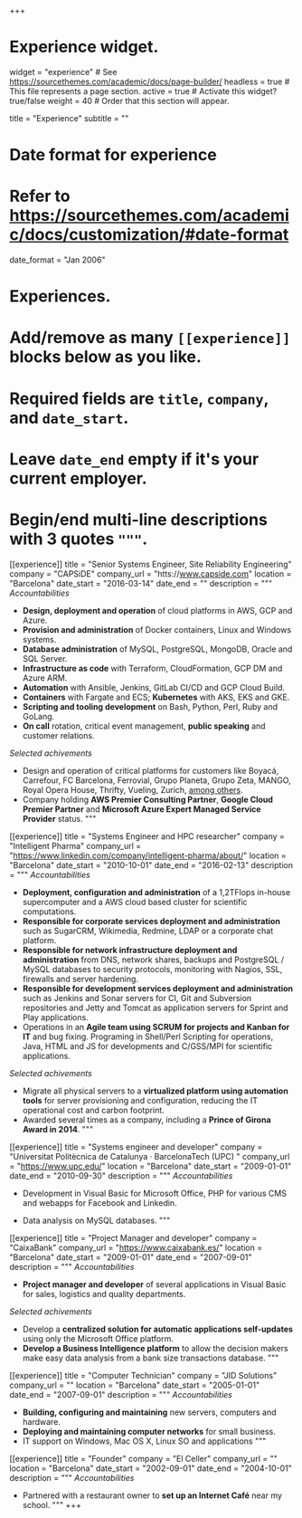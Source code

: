 +++
# Experience widget.
widget = "experience"  # See https://sourcethemes.com/academic/docs/page-builder/
headless = true  # This file represents a page section.
active = true  # Activate this widget? true/false
weight = 40  # Order that this section will appear.

title = "Experience"
subtitle = ""

# Date format for experience
#   Refer to https://sourcethemes.com/academic/docs/customization/#date-format
date_format = "Jan 2006"

# Experiences.
#   Add/remove as many `[[experience]]` blocks below as you like.
#   Required fields are `title`, `company`, and `date_start`.
#   Leave `date_end` empty if it's your current employer.
#   Begin/end multi-line descriptions with 3 quotes `"""`.
[[experience]]
  title = "Senior Systems Engineer, Site Reliability Engineering"
  company = "CAPSiDE"
  company_url = "htts://www.capside.com"
  location = "Barcelona"
  date_start = "2016-03-14"
  date_end = ""
  description = """
  *Accountabilities*
  
  * **Design, deployment and operation** of cloud platforms in AWS, GCP and Azure.
  * **Provision and administration** of Docker containers, Linux and Windows systems.
  * **Database administration** of MySQL, PostgreSQL, MongoDB, Oracle and SQL Server.
  * **Infrastructure as code** with Terraform, CloudFormation, GCP DM and Azure ARM.
  * **Automation** with Ansible, Jenkins, GitLab CI/CD and GCP Cloud Build.
  * **Containers** with Fargate and ECS; **Kubernetes** with AKS, EKS and GKE.
  * **Scripting and tooling development** on Bash, Python, Perl, Ruby and GoLang.
  * **On call** rotation, critical event management, **public speaking** and customer relations.

  *Selected achivements*

  * Design and operation of critical platforms for customers like  Boyacá, Carrefour, FC Barcelona, Ferrovial, Grupo Planeta, Grupo Zeta, MANGO, Royal Opera House, Thrifty, Vueling, Zurich, [among others](https://www.capside.com/about/clients/).
  * Company holding **AWS Premier Consulting Partner**, **Google Cloud Premier Partner** and **Microsoft Azure Expert Managed Service Provider** status.
  """

[[experience]]
  title = "Systems Engineer and HPC researcher"
  company = "Intelligent Pharma"
  company_url = "https://www.linkedin.com/company/intelligent-pharma/about/"
  location = "Barcelona"
  date_start = "2010-10-01"
  date_end = "2016-02-13"
  description = """
  *Accountabilities*
  
  * **Deployment, configuration and administration** of a 1,2TFlops in-house supercomputer and a AWS cloud based cluster for scientific computations.
  * **Responsible for corporate services deployment and administration** such as SugarCRM, Wikimedia, Redmine, LDAP or a corporate chat platform.
  * **Responsible for network infrastructure deployment and administration** from DNS, network shares, backups and PostgreSQL / MySQL databases to security protocols, monitoring with Nagios, SSL, firewalls and server hardening.
  * **Responsible for development services deployment and administration** such as Jenkins and Sonar servers for CI, Git and Subversion repositories and Jetty and Tomcat as application servers for Sprint and Play applications.
  * Operations in an **Agile team using SCRUM for projects and Kanban for IT** and bug fixing. Programing in Shell/Perl Scripting for operations, Java, HTML and JS for developments and C/GSS/MPI for scientific applications.

  *Selected achivements*

  * Migrate all physical servers to a **virtualized platform using automation tools** for server provisioning and configuration, reducing the IT operational cost and carbon footprint.
  * Awarded several times as a company, including a **Prince of Girona Award in 2014**.
  """

[[experience]]
  title = "Systems engineer and developer"
  company = "Universitat Politècnica de Catalunya · BarcelonaTech (UPC) "
  company_url = "https://www.upc.edu/"
  location = "Barcelona"
  date_start = "2009-01-01"
  date_end = "2010-09-30"
  description = """
  *Accountabilities*
  
  * Development in Visual Basic for Microsoft Office, PHP for various CMS and webapps for Facebook and Linkedin.

  * Data analysis on MySQL databases.
  """

[[experience]]
  title = "Project Manager and developer"
  company = "CaixaBank"
  company_url = "https://www.caixabank.es/"
  location = "Barcelona"
  date_start = "2009-01-01"
  date_end = "2007-09-01"
  description = """
  *Accountabilities*
  
  * **Project manager and developer** of several applications in Visual Basic for sales, logistics and quality departments.

  *Selected achivements*

  * Develop a **centralized solution for automatic applications self-updates** using only the Microsoft Office platform.
  * **Develop a Business Intelligence platform** to allow the decision makers make easy data analysis from a bank size transactions database.
  """

[[experience]]
  title = "Computer Technician"
  company = "JID Solutions"
  company_url = ""
  location = "Barcelona"
  date_start = "2005-01-01"
  date_end = "2007-09-01"
  description = """
  *Accountabilities*
  
  * **Building, configuring and maintaining** new servers, computers and hardware.
  * **Deploying and maintaining computer networks** for small business.
  * IT support on Windows, Mac OS X, Linux SO and applications
  """

[[experience]]
  title = "Founder"
  company = "El Celler"
  company_url = ""
  location = "Barcelona"
  date_start = "2002-09-01"
  date_end = "2004-10-01"
  description = """
  *Accountabilities*
  
  * Partnered with a restaurant owner to **set up an Internet Café** near my school.
  """
+++
